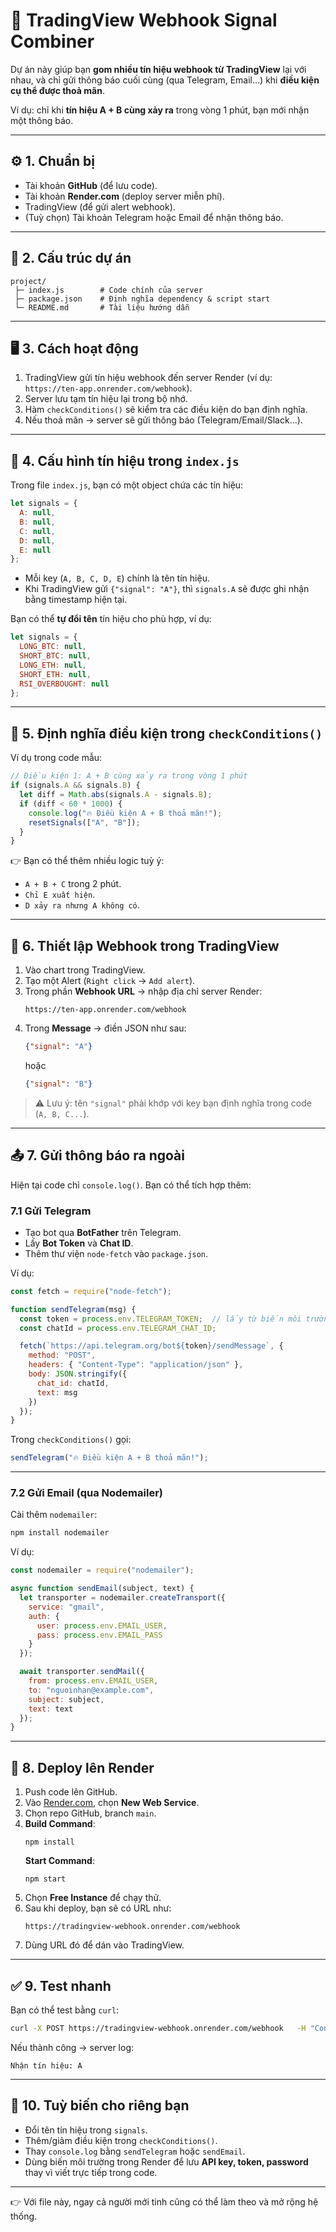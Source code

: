 # 📘 TradingView Webhook Signal Combiner

Dự án này giúp bạn **gom nhiều tín hiệu webhook từ TradingView** lại với nhau, và chỉ gửi thông báo cuối cùng (qua Telegram, Email...) khi **điều kiện cụ thể được thoả mãn**.  

Ví dụ: chỉ khi **tín hiệu A + B cùng xảy ra** trong vòng 1 phút, bạn mới nhận một thông báo.

---

## ⚙️ 1. Chuẩn bị

- Tài khoản **GitHub** (để lưu code).
- Tài khoản **Render.com** (deploy server miễn phí).
- TradingView (để gửi alert webhook).
- (Tuỳ chọn) Tài khoản Telegram hoặc Email để nhận thông báo.

---

## 📂 2. Cấu trúc dự án

```
project/
 ├─ index.js        # Code chính của server
 ├─ package.json    # Định nghĩa dependency & script start
 └─ README.md       # Tài liệu hướng dẫn
```

---

## 🖥️ 3. Cách hoạt động

1. TradingView gửi tín hiệu webhook đến server Render (ví dụ: `https://ten-app.onrender.com/webhook`).  
2. Server lưu tạm tín hiệu lại trong bộ nhớ.  
3. Hàm `checkConditions()` sẽ kiểm tra các điều kiện do bạn định nghĩa.  
4. Nếu thoả mãn → server sẽ gửi thông báo (Telegram/Email/Slack...).

---

## 📝 4. Cấu hình tín hiệu trong `index.js`

Trong file `index.js`, bạn có một object chứa các tín hiệu:

```js
let signals = {
  A: null,
  B: null,
  C: null,
  D: null,
  E: null
};
```

- Mỗi key (`A, B, C, D, E`) chính là tên tín hiệu.  
- Khi TradingView gửi `{"signal": "A"}`, thì `signals.A` sẽ được ghi nhận bằng timestamp hiện tại.  

Bạn có thể **tự đổi tên** tín hiệu cho phù hợp, ví dụ:

```js
let signals = {
  LONG_BTC: null,
  SHORT_BTC: null,
  LONG_ETH: null,
  SHORT_ETH: null,
  RSI_OVERBOUGHT: null
};
```

---

## 🔔 5. Định nghĩa điều kiện trong `checkConditions()`

Ví dụ trong code mẫu:

```js
// Điều kiện 1: A + B cùng xảy ra trong vòng 1 phút
if (signals.A && signals.B) {
  let diff = Math.abs(signals.A - signals.B);
  if (diff < 60 * 1000) {
    console.log("🔥 Điều kiện A + B thoả mãn!");
    resetSignals(["A", "B"]);
  }
}
```

👉 Bạn có thể thêm nhiều logic tuỳ ý:
- `A + B + C` trong 2 phút.  
- `Chỉ E xuất hiện`.  
- `D xảy ra nhưng A không có`.  

---

## 📡 6. Thiết lập Webhook trong TradingView

1. Vào chart trong TradingView.  
2. Tạo một Alert (`Right click` → `Add alert`).  
3. Trong phần **Webhook URL** → nhập địa chỉ server Render:  
   ```
   https://ten-app.onrender.com/webhook
   ```
4. Trong **Message** → điền JSON như sau:
   ```json
   {"signal": "A"}
   ```
   hoặc
   ```json
   {"signal": "B"}
   ```

> ⚠️ Lưu ý: tên `"signal"` phải khớp với key bạn định nghĩa trong code (`A, B, C...`).  

---

## 📤 7. Gửi thông báo ra ngoài

Hiện tại code chỉ `console.log()`. Bạn có thể tích hợp thêm:

### 7.1 Gửi Telegram
- Tạo bot qua **BotFather** trên Telegram.  
- Lấy **Bot Token** và **Chat ID**.  
- Thêm thư viện `node-fetch` vào `package.json`.  

Ví dụ:

```js
const fetch = require("node-fetch");

function sendTelegram(msg) {
  const token = process.env.TELEGRAM_TOKEN;  // lấy từ biến môi trường
  const chatId = process.env.TELEGRAM_CHAT_ID;

  fetch(`https://api.telegram.org/bot${token}/sendMessage`, {
    method: "POST",
    headers: { "Content-Type": "application/json" },
    body: JSON.stringify({
      chat_id: chatId,
      text: msg
    })
  });
}
```

Trong `checkConditions()` gọi:
```js
sendTelegram("🔥 Điều kiện A + B thoả mãn!");
```

---

### 7.2 Gửi Email (qua Nodemailer)
Cài thêm `nodemailer`:
```bash
npm install nodemailer
```

Ví dụ:
```js
const nodemailer = require("nodemailer");

async function sendEmail(subject, text) {
  let transporter = nodemailer.createTransport({
    service: "gmail",
    auth: {
      user: process.env.EMAIL_USER,
      pass: process.env.EMAIL_PASS
    }
  });

  await transporter.sendMail({
    from: process.env.EMAIL_USER,
    to: "nguoinhan@example.com",
    subject: subject,
    text: text
  });
}
```

---

## 🚀 8. Deploy lên Render

1. Push code lên GitHub.  
2. Vào [Render.com](https://render.com), chọn **New Web Service**.  
3. Chọn repo GitHub, branch `main`.  
4. **Build Command**:
   ```
   npm install
   ```
   **Start Command**:
   ```
   npm start
   ```
5. Chọn **Free Instance** để chạy thử.  
6. Sau khi deploy, bạn sẽ có URL như:  
   ```
   https://tradingview-webhook.onrender.com/webhook
   ```
7. Dùng URL đó để dán vào TradingView.

---

## ✅ 9. Test nhanh

Bạn có thể test bằng `curl`:

```bash
curl -X POST https://tradingview-webhook.onrender.com/webhook   -H "Content-Type: application/json"   -d '{"signal":"A"}'
```

Nếu thành công → server log:  
```
Nhận tín hiệu: A
```

---

## 🎯 10. Tuỳ biến cho riêng bạn

- Đổi tên tín hiệu trong `signals`.  
- Thêm/giảm điều kiện trong `checkConditions()`.  
- Thay `console.log` bằng `sendTelegram` hoặc `sendEmail`.  
- Dùng biến môi trường trong Render để lưu **API key, token, password** thay vì viết trực tiếp trong code.  

---

👉 Với file này, ngay cả người mới tinh cũng có thể làm theo và mở rộng hệ thống.  
